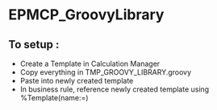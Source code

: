 # EPMCP\_GroovyLibrary

## To setup :

* Create a Template in Calculation Manager
* Copy everything in TMP_GROOVY_LIBRARY.groovy
* Paste into newly created template
* In business rule, reference newly created template using %Template(name:=<YourTemplateName>)
